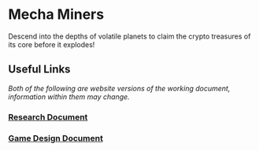 # Mecha Miners
Descend into the depths of volatile planets to claim the crypto treasures of its core before it explodes!

## Useful Links
*Both of the following are website versions of the working document, information within them may change.*

### [Research Document](https://michaelrryan.notion.site/Research-Report-a16fd69e6f8c4f49b65aac83ff75fec8)
### [Game Design Document](https://michaelrryan.notion.site/Mecha-Mining-6f14a99136c7420188e414779ad07f61)
